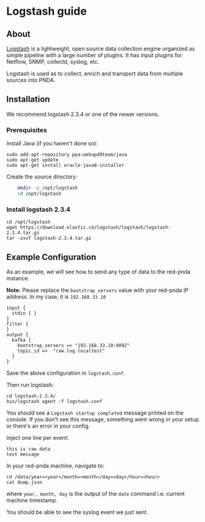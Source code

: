 # Logstash guide

## About 

[Logstash](https://www.elastic.co/products/logstash) is a lightweight, open source data collection engine organized as simple pipeline with a large number of plugins. It has input plugins for Netflow, SNMP, collectd, syslog, etc. 

Logstash is used as to collect, enrich and transport data from multiple sources into PNDA.

## Installation

We recommend logstash 2.3.4 or one of the newer versions.

### Prerequisites

Install Java (if you haven't done so):

    sudo add-apt-repository ppa:webupd8team/java
    sudo apt-get update
    sudo apt-get install oracle-java8-installer

    
Create the source directory:
```sh
    mkdir -p /opt/logstash
    cd /opt/logstash
```

### Install logstash 2.3.4

    cd /opt/logstash
    wget https://download.elastic.co/logstash/logstash/logstash-2.3.4.tar.gz
    tar -zxvf logstash-2.3.4.tar.gz


## Example Configuration

As an example, we will see how to send any type of data to the red-pnda instance.
 
**Note:** Please replace the `bootstrap_servers` value with your red-pnda IP address. In my case, it is `192.168.33.10`

    input {
      stdin { }
    }
    filter {
    }
    output {
      kafka { 
        bootstrap_servers => "192.168.33.10:9092"
        topic_id =>  "raw.log.localtest"
      }
    }

Save the above configuration in `logstash.conf`.

Then run logstash:

    cd logstash-2.3.4/
    bin/logstash agent -f logstash.conf


You should see a `Logstash startup completed` message printed on the console. If you don't see this message, something went wrong in your setup or there's an error in your config.

Inject one line per event:

    this is raw data
    test message

In your red-pnda machine, navigate to:

    cd /data/year=<year>/month=<month>/day=<day>/hour=<hour>
    cat dump.json

where `year, month, day` is the output of the `date` command i.e. current machine timestamp.

You should be able to see the syslog event we just sent.
